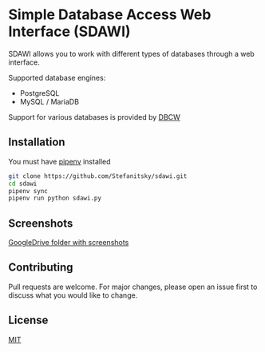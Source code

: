 # Simple Database Access Web Interface (SDAWI)

SDAWI allows you to work with different types of databases
through a web interface.

Supported database engines:
- PostgreSQL
- MySQL / MariaDB

Support for various databases is provided by [DBCW](https://github.com/Stefanitsky/dbcw)

## Installation


You must have [pipenv](https://github.com/pypa/pipenv) installed
```bash
git clone https://github.com/Stefanitsky/sdawi.git
cd sdawi
pipenv sync
pipenv run python sdawi.py
```

## Screenshots

[GoogleDrive folder with screenshots](https://drive.google.com/open?id=17GglDZsdPPz7ULGAmiv62bQ4IXsRxmxr)

## Contributing
Pull requests are welcome. For major changes, please open an issue first to discuss what you would like to change.

## License
[MIT](https://choosealicense.com/licenses/mit/)
